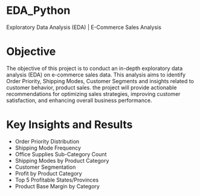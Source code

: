 # EDA_Python
Exploratory Data Analysis (EDA) | E-Commerce Sales Analysis

# Objective

The objective of this project is to conduct an in-depth exploratory data analysis (EDA) on e-commerce sales data. This analysis aims to identify Order Priority, Shipping Modes, Customer Segments and insights related to customer behavior, product sales. the project will provide actionable recommendations for optimizing sales strategies, improving customer satisfaction, and enhancing overall business performance. 

# Key Insights and Results

- Order Priority Distribution
- Shipping Mode Frequency
- Office Supplies Sub-Category Count
- Shipping Modes by Product Category
- Customer Segmentation
- Profit by Product Category
- Top 5 Profitable States/Provinces
- Product Base Margin by Category




